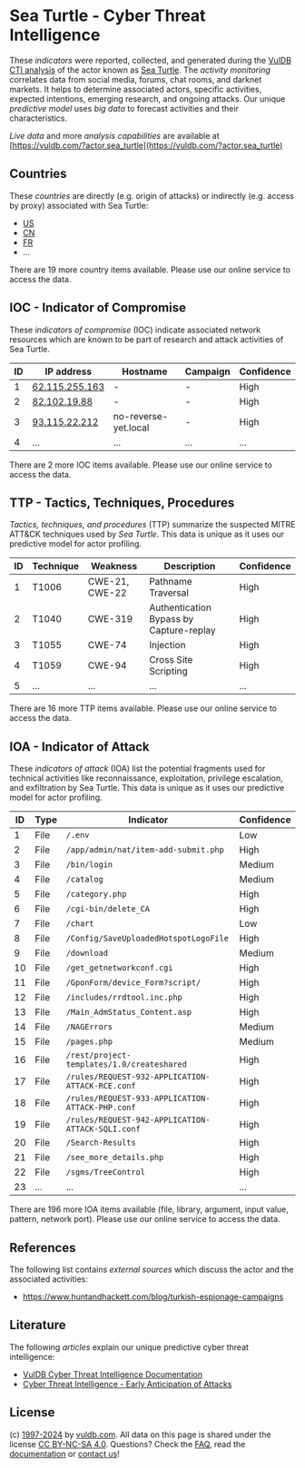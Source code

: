 # Sea Turtle - Cyber Threat Intelligence

These _indicators_ were reported, collected, and generated during the [VulDB CTI analysis](https://vuldb.com/?kb.cti) of the actor known as [Sea Turtle](https://vuldb.com/?actor.sea_turtle). The _activity monitoring_ correlates data from social media, forums, chat rooms, and darknet markets. It helps to determine associated actors, specific activities, expected intentions, emerging research, and ongoing attacks. Our unique _predictive model_ uses _big data_ to forecast activities and their characteristics.

_Live data_ and more _analysis capabilities_ are available at [https://vuldb.com/?actor.sea_turtle](https://vuldb.com/?actor.sea_turtle)

## Countries

These _countries_ are directly (e.g. origin of attacks) or indirectly (e.g. access by proxy) associated with Sea Turtle:

* [US](https://vuldb.com/?country.us)
* [CN](https://vuldb.com/?country.cn)
* [FR](https://vuldb.com/?country.fr)
* ...

There are 19 more country items available. Please use our online service to access the data.

## IOC - Indicator of Compromise

These _indicators of compromise_ (IOC) indicate associated network resources which are known to be part of research and attack activities of Sea Turtle.

ID | IP address | Hostname | Campaign | Confidence
-- | ---------- | -------- | -------- | ----------
1 | [62.115.255.163](https://vuldb.com/?ip.62.115.255.163) | - | - | High
2 | [82.102.19.88](https://vuldb.com/?ip.82.102.19.88) | - | - | High
3 | [93.115.22.212](https://vuldb.com/?ip.93.115.22.212) | no-reverse-yet.local | - | High
4 | ... | ... | ... | ...

There are 2 more IOC items available. Please use our online service to access the data.

## TTP - Tactics, Techniques, Procedures

_Tactics, techniques, and procedures_ (TTP) summarize the suspected MITRE ATT&CK techniques used by _Sea Turtle_. This data is unique as it uses our predictive model for actor profiling.

ID | Technique | Weakness | Description | Confidence
-- | --------- | -------- | ----------- | ----------
1 | T1006 | CWE-21, CWE-22 | Pathname Traversal | High
2 | T1040 | CWE-319 | Authentication Bypass by Capture-replay | High
3 | T1055 | CWE-74 | Injection | High
4 | T1059 | CWE-94 | Cross Site Scripting | High
5 | ... | ... | ... | ...

There are 16 more TTP items available. Please use our online service to access the data.

## IOA - Indicator of Attack

These _indicators of attack_ (IOA) list the potential fragments used for technical activities like reconnaissance, exploitation, privilege escalation, and exfiltration by Sea Turtle. This data is unique as it uses our predictive model for actor profiling.

ID | Type | Indicator | Confidence
-- | ---- | --------- | ----------
1 | File | `/.env` | Low
2 | File | `/app/admin/nat/item-add-submit.php` | High
3 | File | `/bin/login` | Medium
4 | File | `/catalog` | Medium
5 | File | `/category.php` | High
6 | File | `/cgi-bin/delete_CA` | High
7 | File | `/chart` | Low
8 | File | `/Config/SaveUploadedHotspotLogoFile` | High
9 | File | `/download` | Medium
10 | File | `/get_getnetworkconf.cgi` | High
11 | File | `/GponForm/device_Form?script/` | High
12 | File | `/includes/rrdtool.inc.php` | High
13 | File | `/Main_AdmStatus_Content.asp` | High
14 | File | `/NAGErrors` | Medium
15 | File | `/pages.php` | Medium
16 | File | `/rest/project-templates/1.0/createshared` | High
17 | File | `/rules/REQUEST-932-APPLICATION-ATTACK-RCE.conf` | High
18 | File | `/rules/REQUEST-933-APPLICATION-ATTACK-PHP.conf` | High
19 | File | `/rules/REQUEST-942-APPLICATION-ATTACK-SQLI.conf` | High
20 | File | `/Search-Results` | High
21 | File | `/see_more_details.php` | High
22 | File | `/sgms/TreeControl` | High
23 | ... | ... | ...

There are 196 more IOA items available (file, library, argument, input value, pattern, network port). Please use our online service to access the data.

## References

The following list contains _external sources_ which discuss the actor and the associated activities:

* https://www.huntandhackett.com/blog/turkish-espionage-campaigns

## Literature

The following _articles_ explain our unique predictive cyber threat intelligence:

* [VulDB Cyber Threat Intelligence Documentation](https://vuldb.com/?kb.cti)
* [Cyber Threat Intelligence - Early Anticipation of Attacks](https://www.scip.ch/en/?labs.20201022)

## License

(c) [1997-2024](https://vuldb.com/?kb.changelog) by [vuldb.com](https://vuldb.com/?kb.about). All data on this page is shared under the license [CC BY-NC-SA 4.0](https://creativecommons.org/licenses/by-nc-sa/4.0/). Questions? Check the [FAQ](https://vuldb.com/?kb.faq), read the [documentation](https://vuldb.com/?kb) or [contact us](https://vuldb.com/?contact)!
